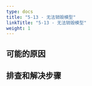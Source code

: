 ```yaml
---
type: docs
title: "5-13 - 无法销毁模型"
linkTitle: "5-13 - 无法销毁模型"
weight: 1
---
```


## 可能的原因




## 排查和解决步骤



<p style="margin-top: 3rem;"> </p>